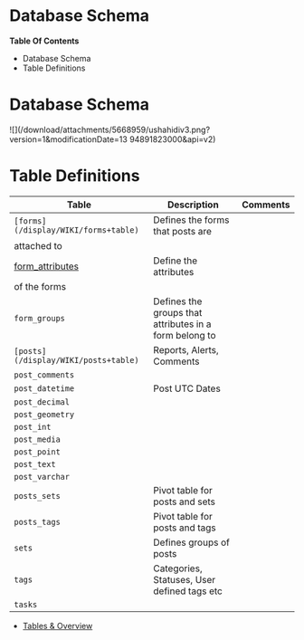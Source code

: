 # Database Schema



**Table Of Contents**

  * Database Schema
  * Table Definitions

# Database Schema

![](/download/attachments/5668959/ushahidiv3.png?version=1&modificationDate=13
94891823000&api=v2)

# Table Definitions

Table| Description| Comments  
---|---|---  
` [forms](/display/WIKI/forms+table) `| Defines the forms that posts are
attached to|  
[form_attributes ](/display/WIKI/form_attributes+table)| Define the attributes
of the forms|  
`form_groups`| Defines the groups that attributes in a form belong to|  
` [posts](/display/WIKI/posts+table) `| Reports, Alerts, Comments|  
`post_comments`| |  
`post_datetime`| Post UTC Dates|  
`post_decimal`| |  
`post_geometry`| |  
`post_int`| |  
`post_media`| |  
`post_point`| |  
`post_text`| |  
`post_varchar`| |  
`posts_sets`| Pivot table for posts and sets|  
`posts_tags`| Pivot table for posts and tags|  
`sets`| Defines groups of posts|  
`tags`| Categories, Statuses, User defined tags etc|  
`tasks`| |  
  
  * [Tables & Overview](/pages/viewpage.action?pageId=5668963)

